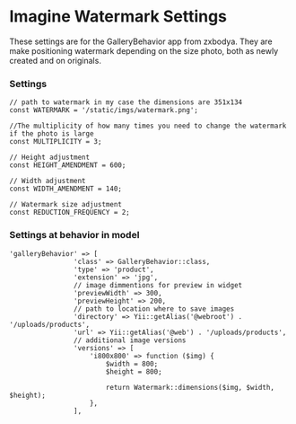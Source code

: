 # Imagine Watermark Settings

These settings are for the GalleryBehavior app from zxbodya. 
They are make positioning watermark depending on the size photo, both as newly created and on originals.

### Settings 

```
// path to watermark in my case the dimensions are 351x134
const WATERMARK = '/static/imgs/watermark.png'; 

//The multiplicity of how many times you need to change the watermark if the photo is large
const MULTIPLICITY = 3; 

// Height adjustment
const HEIGHT_AMENDMENT = 600;

// Width adjustment
const WIDTH_AMENDMENT = 140;

// Watermark size adjustment
const REDUCTION_FREQUENCY = 2;
```

### Settings at behavior in model

```
'galleryBehavior' => [
                'class' => GalleryBehavior::class,
                'type' => 'product',
                'extension' => 'jpg',
                // image dimmentions for preview in widget
                'previewWidth' => 300,
                'previewHeight' => 200,
                // path to location where to save images
                'directory' => Yii::getAlias('@webroot') . '/uploads/products',
                'url' => Yii::getAlias('@web') . '/uploads/products',
                // additional image versions
                'versions' => [
                    'i800x800' => function ($img) {
                        $width = 800;
                        $height = 800;

                        return Watermark::dimensions($img, $width, $height);
                    },
                ],
```
